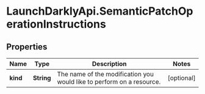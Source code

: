 # LaunchDarklyApi.SemanticPatchOperationInstructions

## Properties
Name | Type | Description | Notes
------------ | ------------- | ------------- | -------------
**kind** | **String** | The name of the modification you would like to perform on a resource. | [optional] 


